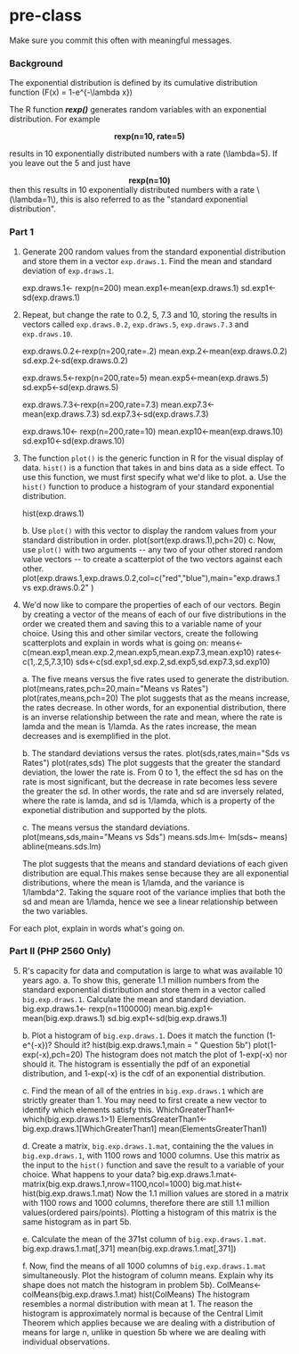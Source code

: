 # pre-class


Make sure you commit this often with meaningful messages. 

### Background

The exponential distribution is defined by its cumulative distribution function
\(F(x) = 1-e^{-\lambda x}\)

The R function ***rexp()*** generates random variables with an exponential distribution. For example 
<center><strong>rexp(n=10, rate=5)</strong> </center>

results in 10 exponentially distributed numbers with a rate \(\lambda=5\). If you leave out the 5 and just have
<center><strong>rexp(n=10) </strong></center>
then this results in 10 exponentially distributed numbers with a rate \(\lambda=1\), this is also referred to as the "standard exponential distribution". 

### Part 1


1. Generate 200 random values from the standard exponential distribution and store them in a vector `exp.draws.1`.  Find the mean and standard deviation of `exp.draws.1`.
    
    exp.draws.1<- rexp(n=200)
    mean.exp1<-mean(exp.draws.1)
    sd.exp1<-sd(exp.draws.1)


2. Repeat, but change the rate to 0.2, 5, 7.3 and 10, storing the results in vectors called  `exp.draws.0.2`,  `exp.draws.5`,  `exp.draws.7.3` and  `exp.draws.10`. 
    
    exp.draws.0.2<-rexp(n=200,rate=.2)
    mean.exp.2<-mean(exp.draws.0.2)
    sd.exp.2<-sd(exp.draws.0.2)
    
    exp.draws.5<-rexp(n=200,rate=5)
    mean.exp5<-mean(exp.draws.5)
    sd.exp5<-sd(exp.draws.5)

    exp.draws.7.3<-rexp(n=200,rate=7.3)
    mean.exp7.3<-mean(exp.draws.7.3)
    sd.exp7.3<-sd(exp.draws.7.3)

    exp.draws.10<- rexp(n=200,rate=10)
    mean.exp10<-mean(exp.draws.10)
    sd.exp10<-sd(exp.draws.10)


3. The function `plot()` is the generic function in R for the visual display of data. `hist()` is a function that takes in and bins data as a side effect. To use this function, we must first specify what we'd like to plot.
    a. Use the `hist()` function to produce a histogram of your standard exponential distribution. 
    
    hist(exp.draws.1)
    
    b. Use `plot()` with this vector to display the random values from your standard distribution in order.
    plot(sort(exp.draws.1),pch=20)
    c. Now, use `plot()` with two arguments -- any two of your other stored random value vectors -- to create a scatterplot of the two vectors against each other.
    plot(exp.draws.1,exp.draws.0.2,col=c("red","blue"),main="exp.draws.1 vs exp.draws.0.2" )

4. We'd now like to compare the properties of each of our vectors. Begin by creating a vector of the means of each of our five distributions in the order we created them and saving this to a variable name of your choice. Using this and other similar vectors, create the following scatterplots and explain in words what is going on:
    means<-c(mean.exp1,mean.exp.2,mean.exp5,mean.exp7.3,mean.exp10)
    rates<-c(1,.2,5,7.3,10)
    sds<-c(sd.exp1,sd.exp.2,sd.exp5,sd.exp7.3,sd.exp10)

    a. The five means versus the five rates used to generate the distribution.
    plot(means,rates,pch=20,main="Means vs Rates") 
    plot(rates,means,pch=20)
    The plot suggests that as the means increase, the rates decrease. In other words, for an exponential distribution,
    there is an inverse relationship between the rate and mean, where the rate is lamda and the mean is 1/lamda. 
    As the rates increase, the mean decreases and is exemplified in the plot. 
    
    b. The standard deviations versus the rates.
    plot(sds,rates,main="Sds vs Rates")
    plot(rates,sds)
    The plot suggests that the greater the standard deviation, 
    the lower the rate is. From 0 to 1, the effect the sd has on the rate is most
    significant, but the decrease in rate becomes less severe the greater the sd. In other words, the rate and 
    sd are inversely related, where the rate is lamda, and sd is 1/lamda, which is a property of the exponetial
    distribution and supported by the plots.
    
    c. The means versus the standard deviations.
    plot(means,sds,main="Means vs Sds")
    means.sds.lm<- lm(sds~ means)
    abline(means.sds.lm)

    The plot suggests that the means and standard deviations of each given distribution
    are equal.This makes sense because they are all exponential distributions, where the mean is 1/lamda,
    and the variance is 1/lambda^2. Taking the square root of the variance implies that both the sd 
    and mean are 1/lamda, hence we see a linear relationship between the two variables. 


For each plot, explain in words what's going on.

### Part II (PHP 2560 Only)


5. R's capacity for data and computation is large to what was available 10 years ago. 
    a. To show this, generate 1.1 million numbers from the standard exponential distribution and store them in a vector called `big.exp.draws.1`. Calculate the mean and standard deviation.
    big.exp.draws.1<- rexp(n=1100000)
    mean.big.exp1<-mean(big.exp.draws.1)
    sd.big.exp1<-sd(big.exp.draws.1)
    
    b. Plot a histogram of `big.exp.draws.1`.  Does it match the function \(1-e^{-x}\)?  Should it? 
    hist(big.exp.draws.1,main = " Question 5b")
    plot(1-exp(-x),pch=20)
    The histogram does not match the plot of 1-exp(-x) nor should it. The histogram is essentially the 
    pdf of an exponetial distribution, and 1-exp(-x) is the cdf of an exponential distribution. 

    
    c. Find the mean of all of the entries in `big.exp.draws.1` which are strictly greater than 1. You may need to first create a new vector to identify which elements satisfy this.
    WhichGreaterThan1<-which(big.exp.draws.1>1)
    ElementsGreaterThan1<-big.exp.draws.1[WhichGreaterThan1]
    mean(ElementsGreaterThan1)

    
    d. Create a matrix, `big.exp.draws.1.mat`, containing the the values in 
`big.exp.draws.1`, with 1100 rows and 1000 columns. Use this matrix as the input to the `hist()` function and save the result to a variable of your choice. What happens to your data?
    big.exp.draws.1.mat<-matrix(big.exp.draws.1,nrow=1100,ncol=1000)
    big.mat.hist<-hist(big.exp.draws.1.mat)
    Now the 1.1 million values are stored in a matrix with 1100 rows and 1000 columns, therefore there are still 1.1 million       values(ordered pairs/points). Plotting a histogram of this matrix is the same histogram as in part 5b. 

    e. Calculate the mean of the 371st column of `big.exp.draws.1.mat`.
   big.exp.draws.1.mat[,371]
   mean(big.exp.draws.1.mat[,371])

    f. Now, find the means of all 1000 columns of `big.exp.draws.1.mat` simultaneously. Plot the histogram of column means.  Explain why its shape does not match the histogram in problem 5b).
   ColMeans<-colMeans(big.exp.draws.1.mat)
   hist(ColMeans)
   The histogram resembles a normal distribution with mean at 1. The reason the histogram
   is approximately normal is because of the Central Limit Theorem which applies because we are
   dealing with a distribution of means for large n, unlike in question 5b where we are dealing with individual                  observations.
